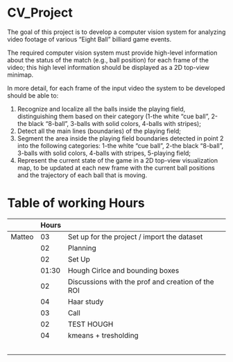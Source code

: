 # CV_Project

The goal of this project is to develop a computer vision system for analyzing video footage of various “Eight Ball” billiard game events.

The required computer vision system must provide high-level information about the status of the match (e.g., ball position) for each frame of the video; this high level information should be displayed as a 2D top-view minimap.

In more detail, for each frame of the input video the system to be developed should be able to:
1. Recognize and localize all the balls inside the playing field, distinguishing them based on their category (1-the white “cue ball”, 2-the black “8-ball”, 3-balls with solid colors, 4-balls with stripes);
2. Detect all the main lines (boundaries) of the playing field;
3. Segment the area inside the playing field boundaries detected in point 2 into the following categories: 1-the white “cue ball”, 2-the black “8-ball”, 3-balls with solid colors, 4-balls with stripes, 5-playing field;
4. Represent the current state of the game in a 2D top-view visualization map, to be updated at each new frame with the current ball positions and the trajectory of each ball that is moving.

# Table of working Hours

|          |   Hours  |                                                                      |
|----------|----------|----------------------------------------------------------------------|
| Matteo   |    03    | Set up for the project / import the dataset                          |
|          |    02    | Planning                                                             |
|          |    02    | Set Up                                                               |
|          |   01:30  | Hough Cirlce and bounding boxes                                      |
|          |    02    | Discussions with the prof and creation of the ROI                    |
|          |    04    | Haar study                                                           |
|          |    03    | Call                                                                 |
|          |    02    | TEST HOUGH                                                           |
|          |    04    | kmeans + tresholding                                                 |
|          |
|          |
|          |
|          |
|          |